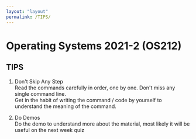```yaml
---
layout: "layout"
permalink: /TIPS/
---
```

# Operating Systems 2021-2 (OS212)
## TIPS

1. Don't Skip Any Step<br>
Read the commands carefully in order, one by one. Don't miss any single command line.<br> 
Get in the habit of writing the command / code by yourself to understand the meaning of the command.

2. Do Demos<br>
Do the demo to understand more about the material, most likely it will be useful on the next week quiz

